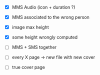 - [x] MMS Audio (icon + duration ?)
- [x] MMS associated to the wrong person
- [x] image max height
- [x] some height wrongly computed
- [ ] MMS + SMS together

- [ ] every X page → new file with new cover
- [ ] true cover page
